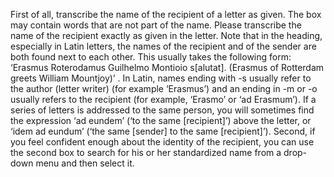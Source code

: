 First of all, transcribe the name of the recipient of a letter as given. The box may contain words that are not part of the name. Please transcribe the name of the recipient exactly as given in the letter. Note that in the heading, especially in Latin letters, the names of the recipient and of the sender are both found next to each other. This usually takes the following form: ‘Erasmus Roterodamus Guilhelmo Montioio s[alutat]. (Erasmus of Rotterdam greets William Mountjoy)’ . In Latin, names ending with -s usually refer to the author (letter writer) (for example ‘Erasmus’) and an ending in -m or -o  usually refers to the recipient (for example, ‘Erasmo’ or ‘ad Erasmum’). If a series of letters is addressed to the same person, you will sometimes find the expression ‘ad eundem’ (‘to the same [recipient]’) above the letter, or ‘idem ad eundum’ (‘the same [sender] to the same [recipient]’).
Second, if you feel confident enough about the identity of the recipient, you can use the second box to search for his or her standardized name from a drop-down menu and then select it.
